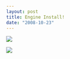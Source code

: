 ```yaml
---
layout: post
title: Engine Install!
date: "2008-10-23"
---
```


![](/images/pop/Kart_Hauler_Blog/25-dash_019.jpg)

![](/images/pop/Kart_Hauler_Blog/25-front_end_004.jpg)

